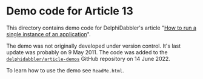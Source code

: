 # Demo code for Article 13

This directory contains demo code for DelphiDabbler's article "[How to run a single instance of an application](https://delphidabbler.com/articles/article-13)".

The demo was not originally developed under version control. It's last update was probably on 9 May 2011. The code was added to the [`delphidabbler/article-demos`](https://github.com/delphidabbler/article-demos) GitHub repository on 14 June 2022.

To learn how to use the demo see `ReadMe.html`.
